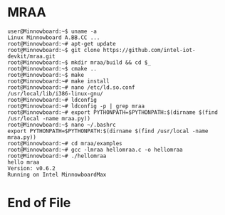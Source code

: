 # MRAA

    user@Minnowboard:~$ uname -a
    Linux Minnowboard A.BB.CC ...
    root@Minnowboard:~# apt-get update
    root@Minnowboard:~$ git clone https://github.com/intel-iot-devkit/mraa.git
    root@Minnowboard:~$ mkdir mraa/build && cd $_
    root@Minnowboard:~$ cmake ..
    root@Minnowboard:~$ make
    root@Minnowboard:~# make install
    root@Minnowboard:~# nano /etc/ld.so.conf
    /usr/local/lib/i386-linux-gnu/
    root@Minnowboard:~# ldconfig
    root@Minnowboard:~# ldconfig -p | grep mraa
    root@Minnowboard:~# export PYTHONPATH=$PYTHONPATH:$(dirname $(find /usr/local -name mraa.py))
    root@Minnowboard:~$ nano ~/.bashrc
    export PYTHONPATH=$PYTHONPATH:$(dirname $(find /usr/local -name mraa.py))
    root@Minnowboard:~# cd mraa/examples
    root@Minnowboard:~# gcc -lmraa hellomraa.c -o hellomraa
    root@Minnowboard:~# ./hellomraa
    hello mraa
    Version: v0.6.2
    Running on Intel MinnowboardMax

# End of File

